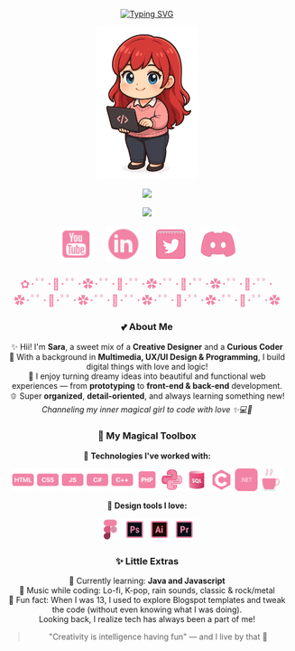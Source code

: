 <!-- Centralized GitHub Profile README -->

<!-- Main header with typing effect -->
<p align="center">
  <a href="https://github.com/DenverCoder1/readme-typing-svg">
    <img src="https://readme-typing-svg.demolab.com?font=Quicksand&size=36&pause=1000&color=F283A5&center=true&vCenter=true&width=400&lines=Hey%2C+I'm+Sara!+%F0%9F%8C%B9" alt="Typing SVG" />
  </a>
</p>

<!-- Chibi character image -->
<p align="center">
  <img src="https://github.com/saramchq/saramchq/raw/main/assets/char.png" alt="Sara chibi character" width="180"/>
</p>

<!-- Typing subtitle -->
<p align="center">
  <a href="https://github.com/DenverCoder1/readme-typing-svg">
    <img src="https://readme-typing-svg.demolab.com/?lines=Creative%20Dev%20%26%20UX%2FUI%20Designer;Always%20learning%20something%20new%20%F0%9F%8C%9F;Coding%20with%20love%20and%20a%20bit%20of%20magic%20%E2%9C%A8&font=Quicksand&center=true&width=500&height=45&color=F79BCF&vCenter=true&pause=1000&size=20" />
  </a>
</p>

<!-- GitHub stats -->
<p align="center">
  <img src="https://github-readme-stats.vercel.app/api?username=saramchq&show_icons=true&title_color=F283A5&icon_color=F283A5&text_color=F6D7E0&bg_color=00000000&border_radius=10" />
</p>

<!-- Social icons with space and centered -->
<p align="center">
  <a href="https://www.youtube.com/@saralunee"><img width="64px" src="https://github.com/saramchq/saramchq/blob/main/assets/icons8-youtube-48.png"/></a>
  &#8287;&#8287;&#8287;
  <a href="https://www.linkedin.com/in/saraluisam/"><img width="64px" src="https://github.com/saramchq/saramchq/blob/main/assets/icons8-linkedin-48.png"/></a>
  &#8287;&#8287;&#8287;
  <a href="https://twitter.com/saracoding"><img width="64px" src="https://github.com/saramchq/saramchq/blob/main/assets/icons8-twitter-squared-64.png"/></a>
  &#8287;&#8287;&#8287;
  <a href="https://discord.gg/users/saracoding"><img width="64px" src="https://github.com/saramchq/saramchq/blob/main/assets/icons8-discord-80.png"/></a>
</p>

<!-- Divider -->
<p align="center" style="color: #F283A5; font-size: 20px;">✿･ﾟﾟ･🌸･ﾟﾟ･✿･ﾟﾟ･🌸･ﾟﾟ･✿･ﾟﾟ･🌸･ﾟﾟ･✿･ﾟﾟ･🌸･ﾟﾟ･✿･ﾟﾟ･🌸･ﾟﾟ･✿･ﾟﾟ･🌸･ﾟﾟ･✿･ﾟﾟ･🌸･ﾟﾟ･✿･ﾟﾟ･🌸･ﾟﾟ･✿</p>

<!-- About Me Section -->
<h3 align="center">💕 About Me</h3>
<p align="center">
  ✨ Hii! I'm <b>Sara</b>, a sweet mix of a <b>Creative Designer</b> and a <b>Curious Coder</b><br>
  🌸 With a background in <b>Multimedia, UX/UI Design & Programming</b>, I build digital things with love and logic!<br>
  🎀 I enjoy turning dreamy ideas into beautiful and functional web experiences — from <b>prototyping</b> to <b>front-end & back-end</b> development.<br>
  🫑 Super <b>organized</b>, <b>detail-oriented</b>, and always learning something new!<br>
  <i>Channeling my inner magical girl to code with love ✨💻🌙</i>
</p>

<!-- Toolbox Section -->
<h3 align="center">💼 My Magical Toolbox</h3>
<p align="center">🧪 <b>Technologies I've worked with:</b></p>
<p align="center">
  <img src="https://github.com/saramchq/saramchq/blob/main/assets/icons8-html-48.png" width="40" title="HTML5"/>
  <img src="https://github.com/saramchq/saramchq/blob/main/assets/icons8-css-48.png" width="40" title="CSS3"/>
  <img src="https://github.com/saramchq/saramchq/blob/main/assets/icons8-js-48.png" width="40" title="JavaScript"/>
  <img src="https://github.com/saramchq/saramchq/blob/main/assets/icons8-cs-48.png" width="40" title="C#"/>
  <img src="https://github.com/saramchq/saramchq/blob/main/assets/icons8-c-plus-plus-48.png" width="40" title="C++"/>
  <img src="https://github.com/saramchq/saramchq/blob/main/assets/icons8-php-48.png" width="40" title="PHP"/>
  <img src="https://github.com/saramchq/saramchq/blob/main/assets/icons8-python-64.png" width="40" title="Python"/>
  <img src="https://github.com/saramchq/saramchq/blob/main/assets/icons8-sql-48.png" width="40" title="MySQL"/>
  <img src="https://github.com/saramchq/saramchq/blob/main/assets/icons8-c-48.png" width="40" title="C"/>
  <img src="https://github.com/saramchq/saramchq/blob/main/assets/icons8-.net-32.png" width="40" title=".NET"/>
  <img src="https://github.com/saramchq/saramchq/blob/main/assets/icons8-java-58.png" width="40" title="Java"/>
</p>

<!-- Design tools -->
<p align="center">🎨 <b>Design tools I love:</b></p>
<p align="center">
  <img src="https://github.com/saramchq/saramchq/blob/main/assets/figma.png" width="40" title="Figma"/>
  <img src="https://github.com/saramchq/saramchq/blob/main/assets/ps.png" width="40" title="Photoshop"/>
  <img src="https://github.com/saramchq/saramchq/blob/main/assets/icons8-illustrator-48.png" width="40" title="Illustrator"/>
  <img src="https://github.com/saramchq/saramchq/blob/main/assets/premiere.png" width="40" title="Premiere"/>
</p>

<!-- Little Extras -->
<h3 align="center">✨ Little Extras</h3>
<p align="center">
🌷 Currently learning: <b>Java and Javascript</b><br>
🎵 Music while coding: Lo-fi, K-pop, rain sounds, classic & rock/metal<br>
🧸 Fun fact: When I was 13, I used to explore Blogspot templates and tweak the code (without even knowing what I was doing).<br>
Looking back, I realize tech has always been a part of me!
</p>

<!-- Quote -->
<blockquote align="center">
"Creativity is intelligence having fun" — and I live by that 💖
</blockquote>
